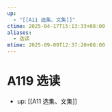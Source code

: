 ```yaml
---
up:
  - "[[A11 选集、文集]]"
ctime: 2025-04-17T15:13:33+08:00
aliases:
  - 选读
mtime: 2025-09-09T12:37:20+08:00
---
```


# A119 选读

- up: [[A11 选集、文集]]
